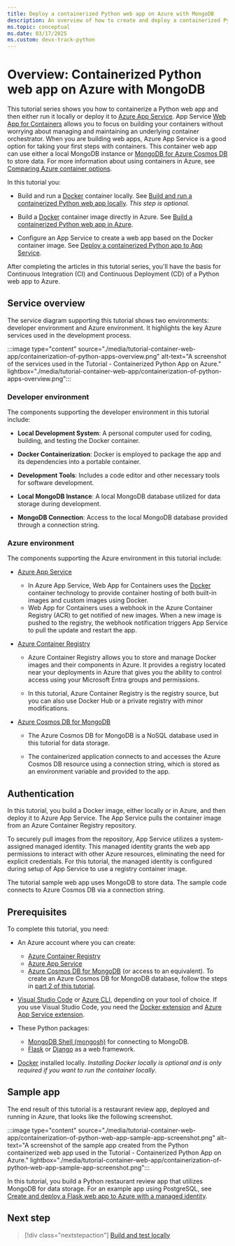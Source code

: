 ```yaml
---
title: Deploy a containerized Python web app on Azure with MongoDB
description: An overview of how to create and deploy a containerized Python web app (Django or Flask) on Azure App Service with MongoDB.
ms.topic: conceptual
ms.date: 03/17/2025
ms.custom: devx-track-python
---
```


# Overview: Containerized Python web app on Azure with MongoDB

This tutorial series shows you how to containerize a Python web app and then either run it locally or deploy it to [Azure App Service][1]. App Service [Web App for Containers][3] allows you to focus on building your containers without worrying about managing and maintaining an underlying container orchestrator. When you are building web apps, Azure App Service is a good option for taking your first steps with containers. This container web app can use either a local MongoDB instance or [MongoDB for Azure Cosmos DB][2] to store data. For more information about using containers in Azure, see [Comparing Azure container options](/azure/container-apps/compare-options).

In this tutorial you:

* Build and run a [Docker][4] container locally. See [Build and run a containerized Python web app locally](tutorial-containerize-deploy-python-web-app-azure-02.md). *This step is optional.*

* Build a [Docker][4] container image directly in Azure. See [Build a containerized Python web app in Azure](tutorial-containerize-deploy-python-web-app-azure-03.md).

* Configure an App Service to create a web app based on the Docker container image. See [Deploy a containerized Python app to App Service](tutorial-containerize-deploy-python-web-app-azure-04.md).

After completing the articles in this tutorial series, you'll have the basis for Continuous Integration (CI) and Continuous Deployment (CD) of a Python web app to Azure.

## Service overview

The service diagram supporting this tutorial shows two environments: developer environment and Azure environment. It highlights the key Azure services used in the development process.

:::image type="content" source="./media/tutorial-container-web-app/containerization-of-python-apps-overview.png" alt-text="A screenshot of the services used in the Tutorial - Containerized Python App on Azure." lightbox="./media/tutorial-container-web-app/containerization-of-python-apps-overview.png":::

### Developer environment

The components supporting the developer environment in this tutorial include:

* **Local Development System**: A personal computer used for coding, building, and testing the Docker container.

* **Docker Containerization**: Docker is employed to package the app and its dependencies into a portable container.

* **Development Tools**: Includes a code editor and other necessary tools for software development.

* **Local MongoDB Instance**: A local MongoDB database utilized for data storage during development.

* **MongoDB Connection**: Access to the local MongoDB database provided through a connection string.

### Azure environment

The components supporting the Azure environment in this tutorial include:

* [Azure App Service][1]

  * In Azure App Service, Web App for Containers uses the [Docker][4] container technology to provide container hosting of both built-in images and custom images using Docker.
  * Web App for Containers uses a webhook in the Azure Container Registry (ACR) to get notified of new images. When a new image is pushed to the registry, the webhook notification triggers App Service to pull the update and restart the app.

* [Azure Container Registry][11]

  * Azure Container Registry allows you to store and manage Docker images and their components in Azure. It provides a registry located near your deployments in Azure that gives you the ability to control access using your Microsoft Entra groups and permissions.

  * In this tutorial, Azure Container Registry is the registry source, but you can also use Docker Hub or a private registry with minor modifications.

* [Azure Cosmos DB for MongoDB][2]

  * The Azure Cosmos DB for MongoDB is a NoSQL database used in this tutorial for data storage.

  * The containerized application connects to and accesses the Azure Cosmos DB resource using a connection string, which is stored as an environment variable and provided to the app.

## Authentication

In this tutorial, you build a Docker image, either locally or in Azure, and then deploy it to Azure App Service. The App Service pulls the container image from an Azure Container Registry repository.

To securely pull images from the repository, App Service utilizes a system-assigned managed identity. This managed identity grants the web app permissions to interact with other Azure resources, eliminating the need for explicit credentials. For this tutorial, the managed identity is configured during setup of App Service to use a registry container image.

The tutorial sample web app uses MongoDB to store data. The sample code connects to Azure Cosmos DB via a connection string.

## Prerequisites

To complete this tutorial, you need:

* An Azure account where you can create:

  * [Azure Container Registry][11]
  * [Azure App Service][1]
  * [Azure Cosmos DB for MongoDB][2] (or access to an equivalent). To create an Azure Cosmos DB for MongoDB database, follow the steps in [part 2 of this tutorial](tutorial-containerize-deploy-python-web-app-azure-02.md?tabs=mongodb-azure#tabpanel_4_mongodb-azure).

* [Visual Studio Code][16] or [Azure CLI][17], depending on your tool of choice. If you use Visual Studio Code, you need the [Docker extension][6] and [Azure App Service extension][7].

* These Python packages:

  * [MongoDB Shell (mongosh)][8] for connecting to MongoDB.
  * [Flask][9] or [Django][10] as a web framework.

* [Docker][4] installed locally. *Installing Docker locally is optional and is only required if you want to run the container locally*.

## Sample app

The end result of this tutorial is a restaurant review app, deployed and running in Azure, that looks like the following screenshot.

:::image type="content" source="./media/tutorial-container-web-app/containerization-of-python-web-app-sample-app-screenshot.png" alt-text="A screenshot of the sample app created from the Python containerized web app used in the Tutorial - Containerized Python App on Azure." lightbox="./media/tutorial-container-web-app/containerization-of-python-web-app-sample-app-screenshot.png":::

In this tutorial, you build a Python restaurant review app that utilizes MongoDB for data storage. For an example app using PostgreSQL, see [Create and deploy a Flask web app to Azure with a managed identity](./tutorial-python-managed-identity-cli.md).

## Next step

> [!div class="nextstepaction"]
> [Build and test locally](tutorial-containerize-deploy-python-web-app-azure-02.md)

[1]: https://azure.microsoft.com/services/app-service/
[2]: /azure/cosmos-db/mongodb/mongodb-introduction
[3]: https://azure.microsoft.com/services/app-service/containers/
[4]: https://www.docker.com/
[5]: /azure/active-directory/managed-identities-azure-resources/overview
[6]: https://marketplace.visualstudio.com/items?itemName=ms-azuretools.vscode-docker
[7]: https://marketplace.visualstudio.com/items?itemName=ms-azuretools.vscode-azureappservice
[8]: https://www.mongodb.com/docs/mongodb-shell/
[9]: https://flask.palletsprojects.com/
[10]: https://www.djangoproject.com/
[11]: https://azure.microsoft.com/services/container-registry/
[12]: /azure/cosmos-db/mongodb/create-mongodb-python
[13]: /azure/cosmos-db/scripts/cli/mongodb/create
[14]: /azure/cosmos-db/scripts/powershell/mongodb/create
[15]: https://marketplace.visualstudio.com/items?itemName=ms-azuretools.vscode-cosmosdb
[16]: https://code.visualstudio.com/
[17]: /cli/azure/what-is-azure-cli
